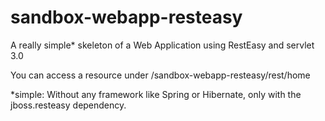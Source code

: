 # sandbox-webapp-resteasy

A really simple* skeleton of a Web Application using RestEasy and servlet 3.0

You can access a resource under /sandbox-webapp-resteasy/rest/home

\*simple: Without any framework like Spring or Hibernate, only with the jboss.resteasy dependency.

